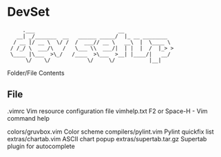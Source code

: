 # DevSet

```
     .___                           __
   __| _/_______  __   ______ _____/  |_ __ ________
  / __ |/ __ \  \/ /  /  ___// __ \   __\  |  \____ \
 / /_/ \  ___/\   /   \___ \\  ___/|  | |  |  /  |_> >
 \____ |\___  >\_/   /____  >\___  >__| |____/|   __/
      \/    \/            \/     \/           |__|
```


Folder/File Contents

File
-------------------------------------------------------------
.vimrc                   Vim resource configuration file
vimhelp.txt              F2 or Space-H - Vim command help

colors/gruvbox.vim       Color scheme
compilers/pylint.vim     Pylint quickfix list
extras/chartab.vim       ASCII chart popup
extras/supertab.tar.gz   Supertab plugin for autocomplete


